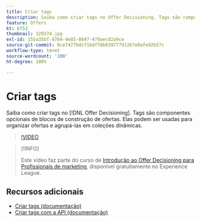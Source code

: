 ```yaml
---
title: Criar tags
description: Saiba como criar tags no Offer Decisioning. Tags são componentes básicos opcionais de ofertas.
feature: Offers
kt: 6753
thumbnail: 329374.jpg
exl-id: 155a35bf-8704-4e85-8647-479aecd2a9ce
source-git-commit: 0ce7477bdcf1bdff8b83977791267e8afe92b57c
workflow-type: tm+mt
source-wordcount: '100'
ht-degree: 100%

---
```


# Criar tags

Saiba como criar tags no [!DNL Offer Decisioning]. Tags são componentes opcionais de blocos de construção de ofertas. Elas podem ser usadas para organizar ofertas e agrupá-las em coleções dinâmicas.

>[!VIDEO](https://video.tv.adobe.com/v/329374?quality=12&learn=on)

>[!INFO]
>
> Este vídeo faz parte do curso de [Introdução ao Offer Decisioning para Profissionais de marketing](https://experienceleague.adobe.com/?recommended=ExperiencePlatform-U-1-2020.1.offerdecisioning), disponível gratuitamente no Experience League.


## Recursos adicionais

* [Criar tags (documentação)](https://experienceleague.adobe.com/docs/journey-optimizer/using/offer-decisioniong/create-components/creating-tags.html?lang=pt-BR)
* [Criar tags com a API (documentação)](https://experienceleague.adobe.com/docs/journey-optimizer/using/offer-decisioniong/api-reference/offers-api/tags/create.html?lang=pt-BR)